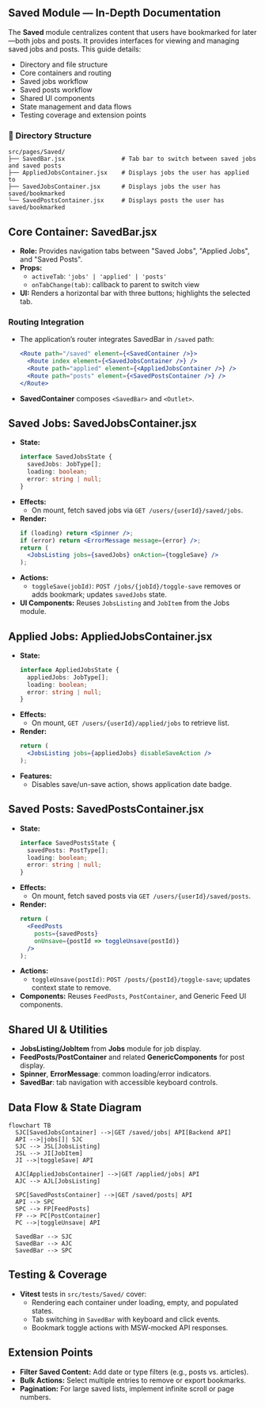 ## Saved Module — In-Depth Documentation

The **Saved** module centralizes content that users have bookmarked for later—both jobs and posts. It provides interfaces for viewing and managing saved jobs and posts. This guide details:

- Directory and file structure
- Core containers and routing
- Saved jobs workflow
- Saved posts workflow
- Shared UI components
- State management and data flows
- Testing coverage and extension points

### 📁 Directory Structure
```text
src/pages/Saved/
├── SavedBar.jsx                # Tab bar to switch between saved jobs and saved posts
├── AppliedJobsContainer.jsx    # Displays jobs the user has applied to
├── SavedJobsContainer.jsx      # Displays jobs the user has saved/bookmarked
└── SavedPostsContainer.jsx     # Displays posts the user has saved/bookmarked
```

## Core Container: SavedBar.jsx
- **Role:** Provides navigation tabs between "Saved Jobs", "Applied Jobs", and "Saved Posts".
- **Props:**
  - `activeTab`: `'jobs' | 'applied' | 'posts'`
  - `onTabChange(tab)`: callback to parent to switch view
- **UI:** Renders a horizontal bar with three buttons; highlights the selected tab.

### Routing Integration
- The application’s router integrates SavedBar in `/saved` path:
  ```jsx
  <Route path="/saved" element={<SavedContainer />}>
    <Route index element={<SavedJobsContainer />} />
    <Route path="applied" element={<AppliedJobsContainer />} />
    <Route path="posts" element={<SavedPostsContainer />} />
  </Route>
  ```
- **SavedContainer** composes `<SavedBar>` and `<Outlet>`.

## Saved Jobs: SavedJobsContainer.jsx
- **State:**
  ```ts
  interface SavedJobsState {
    savedJobs: JobType[];
    loading: boolean;
    error: string | null;
  }
  ```
- **Effects:**
  - On mount, fetch saved jobs via `GET /users/{userId}/saved/jobs`.
- **Render:**
  ```jsx
  if (loading) return <Spinner />;
  if (error) return <ErrorMessage message={error} />;
  return (
    <JobsListing jobs={savedJobs} onAction={toggleSave} />
  );
  ```
- **Actions:**
  - `toggleSave(jobId)`: `POST /jobs/{jobId}/toggle-save` removes or adds bookmark; updates `savedJobs` state.
- **UI Components:** Reuses `JobsListing` and `JobItem` from the Jobs module.

## Applied Jobs: AppliedJobsContainer.jsx
- **State:**
  ```ts
  interface AppliedJobsState {
    appliedJobs: JobType[];
    loading: boolean;
    error: string | null;
  }
  ```
- **Effects:**
  - On mount, `GET /users/{userId}/applied/jobs` to retrieve list.
- **Render:**
  ```jsx
  return (
    <JobsListing jobs={appliedJobs} disableSaveAction />
  );
  ```
- **Features:**
  - Disables save/un-save action, shows application date badge.

## Saved Posts: SavedPostsContainer.jsx
- **State:**
  ```ts
  interface SavedPostsState {
    savedPosts: PostType[];
    loading: boolean;
    error: string | null;
  }
  ```
- **Effects:**
  - On mount, fetch saved posts via `GET /users/{userId}/saved/posts`.
- **Render:**
  ```jsx
  return (
    <FeedPosts
      posts={savedPosts}
      onUnsave={postId => toggleUnsave(postId)}
    />
  );
  ```
- **Actions:**
  - `toggleUnsave(postId)`: `POST /posts/{postId}/toggle-save`; updates context state to remove.
- **Components:** Reuses `FeedPosts`, `PostContainer`, and Generic Feed UI components.

## Shared UI & Utilities
- **JobsListing/JobItem** from **Jobs** module for job display.
- **FeedPosts/PostContainer** and related **GenericComponents** for post display.
- **Spinner**, **ErrorMessage**: common loading/error indicators.
- **SavedBar**: tab navigation with accessible keyboard controls.

## Data Flow & State Diagram
```mermaid
flowchart TB
  SJC[SavedJobsContainer] -->|GET /saved/jobs| API[Backend API]
  API -->|jobs[]| SJC
  SJC --> JSL[JobsListing]
  JSL --> JI[JobItem]
  JI -->|toggleSave| API

  AJC[AppliedJobsContainer] -->|GET /applied/jobs| API
  AJC --> AJL[JobsListing]

  SPC[SavedPostsContainer] -->|GET /saved/posts| API
  API --> SPC
  SPC --> FP[FeedPosts]
  FP --> PC[PostContainer]
  PC -->|toggleUnsave| API

  SavedBar --> SJC
  SavedBar --> AJC
  SavedBar --> SPC
```

## Testing & Coverage
- **Vitest** tests in `src/tests/Saved/` cover:
  - Rendering each container under loading, empty, and populated states.
  - Tab switching in `SavedBar` with keyboard and click events.
  - Bookmark toggle actions with MSW-mocked API responses.

## Extension Points
- **Filter Saved Content:** Add date or type filters (e.g., posts vs. articles).
- **Bulk Actions:** Select multiple entries to remove or export bookmarks.
- **Pagination:** For large saved lists, implement infinite scroll or page numbers.
